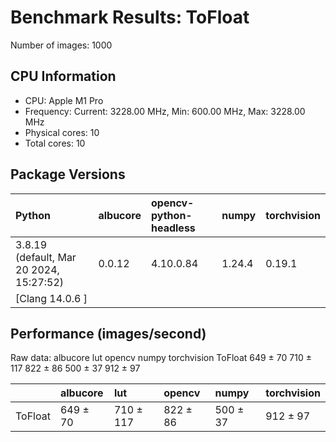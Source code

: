 # Benchmark Results: ToFloat

Number of images: 1000

## CPU Information

- CPU: Apple M1 Pro
- Frequency: Current: 3228.00 MHz, Min: 600.00 MHz, Max: 3228.00 MHz
- Physical cores: 10
- Total cores: 10

## Package Versions

| Python                                   | albucore   | opencv-python-headless   | numpy   | torchvision   |
|:-----------------------------------------|:-----------|:-------------------------|:--------|:--------------|
| 3.8.19 (default, Mar 20 2024, 15:27:52)  | 0.0.12     | 4.10.0.84                | 1.24.4  | 0.19.1        |
| [Clang 14.0.6 ]                          |            |                          |         |               |

## Performance (images/second)

Raw data:
         albucore        lut    opencv     numpy torchvision
ToFloat  649 ± 70  710 ± 117  822 ± 86  500 ± 37    912 ± 97

|         | albucore   | lut       | opencv   | numpy    | torchvision   |
|:--------|:-----------|:----------|:---------|:---------|:--------------|
| ToFloat | 649 ± 70   | 710 ± 117 | 822 ± 86 | 500 ± 37 | 912 ± 97      |
